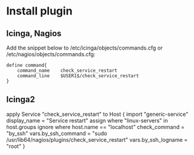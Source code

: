 # Install plugin

## Icinga, Nagios

Add the snippet below to /etc/icinga/objects/commands.cfg or /etc/nagios/objects/commands.cfg:

```
define command{
    command_name    check_service_restart
    command_line    $USER1$/check_service_restart
}
```

## Icinga2

apply Service "check_service_restart" to Host {
  import "generic-service"
  display_name = "Service restart"
  assign where "linux-servers" in host.groups
  ignore where host.name == "localhost"
  check_command = "by_ssh"
  vars.by_ssh_command = "sudo /usr/lib64/nagios/plugins/check_service_restart"
  vars.by_ssh_logname = "root"
}
